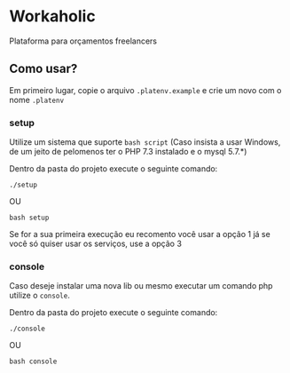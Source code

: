 # Workaholic

Plataforma para orçamentos freelancers 

## Como usar?
Em primeiro lugar, copie o arquivo `.platenv.example` e crie um novo com o nome `.platenv`

### setup

Utilize um sistema que suporte `bash script` (Caso insista a usar Windows, de um jeito de pelomenos ter o PHP 7.3 instalado e o mysql 5.7.*)

Dentro da pasta do projeto execute o seguinte comando:

```shell
./setup
```

OU

```shell
bash setup
```

Se for a sua primeira execução eu recomento você usar a opção 1 já se você só quiser usar os serviços, use a opção 3

### console

Caso deseje instalar uma nova lib ou mesmo executar um comando php utilize o `console`.


Dentro da pasta do projeto execute o seguinte comando:

```shell
./console
```
OU

```shell
bash console
```
